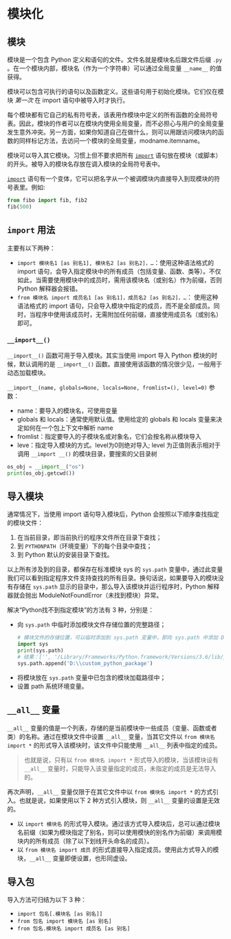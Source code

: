 # 模块化

## 模块

模块是一个包含 Python 定义和语句的文件。文件名就是模块名后跟文件后缀 `.py` 。在一个模块内部，模块名（作为一个字符串）可以通过全局变量 `__name__` 的值获得。

模块可以包含可执行的语句以及函数定义。这些语句用于初始化模块。它们仅在模块 *第一次* 在 import 语句中被导入时才执行。 

每个模块都有它自己的私有符号表，该表用作模块中定义的所有函数的全局符号表。因此，模块的作者可以在模块内使用全局变量，而不必担心与用户的全局变量发生意外冲突。另一方面，如果你知道自己在做什么，则可以用跟访问模块内的函数的同样标记方法，去访问一个模块的全局变量，modname.itemname。

模块可以导入其它模块。习惯上但不要求把所有 [`import`](https://docs.python.org/zh-cn/3/reference/simple_stmts.html#import) 语句放在模块（或脚本）的开头。被导入的模块名存放在调入模块的全局符号表中。

[`import`](https://docs.python.org/zh-cn/3/reference/simple_stmts.html#import) 语句有一个变体，它可以把名字从一个被调模块内直接导入到现模块的符号表里。例如:

```python
from fibo import fib, fib2
fib(500)
```

## `import` 用法

主要有以下两种：

- `import 模块名1 [as 别名1], 模块名2 [as 别名2]，…`：使用这种语法格式的 import 语句，会导入指定模块中的所有成员（包括变量、函数、类等）。不仅如此，当需要使用模块中的成员时，需用该模块名（或别名）作为前缀，否则 Python 解释器会报错。
- `from 模块名 import 成员名1 [as 别名1]，成员名2 [as 别名2]，…`： 使用这种语法格式的 import 语句，只会导入模块中指定的成员，而不是全部成员。同时，当程序中使用该成员时，无需附加任何前缀，直接使用成员名（或别名）即可。

### `__import__()`

`__import__()` 函数可用于导入模块。其实当使用 import 导入 Python 模块的时候，默认调用的是 `__import__()` 函数。直接使用该函数的情况很少见，一般用于动态加载模块。

`__import__(name, globals=None, locals=None, fromlist=(), level=0)` 参数：

- name：要导入的模块名，可使用变量
- globals 和 locals：通常使用默认值。使用给定的 globals 和 locals 变量来决定如何在一个包上下文中解析 name
- fromlist：指定要导入的子模块名或对象名，它们会按名称从模块导入
- leve：指定导入模块的方式。level为0则绝对导入; level 为正值则表示相对于调用 `__import __()` 的模块目录，要搜索的父目录树

```py
os_obj = __import__("os")
print(os_obj.getcwd())
```


## 导入模块

通常情况下，当使用 import 语句导入模块后，Python 会按照以下顺序查找指定的模块文件：

1. 在当前目录，即当前执行的程序文件所在目录下查找；
2. 到 `PYTHONPATH`（环境变量）下的每个目录中查找；
3. 到 Python 默认的安装目录下查找。

以上所有涉及到的目录，都保存在标准模块 sys 的 `sys.path` 变量中，通过此变量我们可以看到指定程序文件支持查找的所有目录。换句话说，如果要导入的模块没有存储在 `sys.path` 显示的目录中，那么导入该模块并运行程序时，Python 解释器就会抛出 ModuleNotFoundError（未找到模块）异常。

解决“Python找不到指定模块”的方法有 3 种，分别是：

- 向 `sys.path` 中临时添加模块文件存储位置的完整路径；
  ```py
  # 模块文件的存储位置，可以临时添加到 sys.path 变量中，即向 sys.path 中添加 D:\\custom_python_package
  import sys
  print(sys.path)
  # 结果：['', '/Library/Frameworks/Python.framework/Versions/3.6/lib/python36.zip', '/Library/Frameworks/Python.framework/Versions/3.6/lib/python3.6', ..., '/Library/Frameworks/Python.framework/Versions/3.6/lib/python3.6/site-packages']
  sys.path.append('D:\\custom_python_package')
  ```
- 将模块放在 `sys.path` 变量中已包含的模块加载路径中；
- 设置 path 系统环境变量。

## `__all__` 变量

`__all__` 变量的值是一个列表，存储的是当前模块中一些成员（变量、函数或者类）的名称。通过在模块文件中设置 `__all__` 变量，当其它文件以 `from 模块名 import *` 的形式导入该模块时，该文件中只能使用 `__all__` 列表中指定的成员。

> 也就是说，只有以 `from 模块名 import *` 形式导入的模块，当该模块设有 `__all__` 变量时，只能导入该变量指定的成员，未指定的成员是无法导入的。

再次声明，`__all__` 变量仅限于在其它文件中以 `from 模块名 import *` 的方式引入。也就是说，如果使用以下 2 种方式引入模块，则 `__all__` 变量的设置是无效的。

- 以 `import 模块名` 的形式导入模块。通过该方式导入模块后，总可以通过模块名前缀（如果为模块指定了别名，则可以使用模快的别名作为前缀）来调用模块内的所有成员（除了以下划线开头命名的成员）。
- 以 `from 模块名 import 成员` 的形式直接导入指定成员。使用此方式导入的模块，`__all__` 变量即便设置，也形同虚设。

## 导入包

导入方法可归结为以下 3 种：

- `import 包名[.模块名 [as 别名]]`
- `from 包名 import 模块名 [as 别名]`
- `from 包名.模块名 import 成员名 [as 别名]`